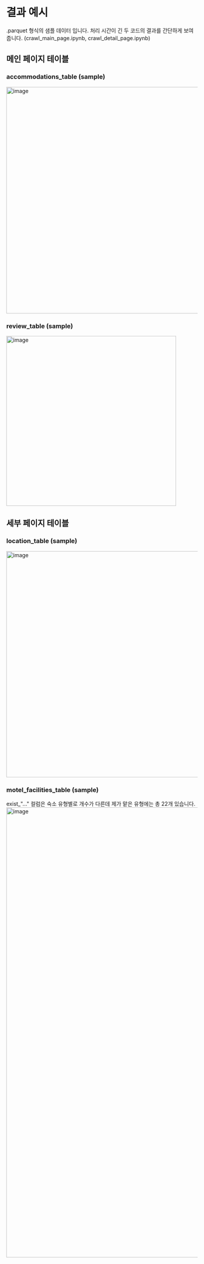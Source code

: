 # 결과 예시
.parquet 형식의 샘플 데이터 입니다.
처리 시간이 긴 두 코드의 결과를 간단하게 보여줍니다. (crawl_main_page.ipynb, crawl_detail_page.ipynb)

## 메인 페이지 테이블
### accommodations_table (sample)
<img width="596" alt="image" src="https://github.com/user-attachments/assets/b765645c-1fd6-421b-843d-6fcf618412b6">

### review_table (sample)
<img width="447" alt="image" src="https://github.com/user-attachments/assets/06e06ed1-1447-46dd-a04e-57c8224e8762">


## 세부 페이지 테이블
### location_table (sample)
<img width="595" alt="image" src="https://github.com/user-attachments/assets/9a1465c2-d4cb-4144-b531-1f0cec1aae1d">

### motel_facilities_table (sample)
exist_"..." 컬럼은 숙소 유형별로 개수가 다른데 제가 맡은 유형에는 총 22개 있습니다.
<img width="1184" alt="image" src="https://github.com/user-attachments/assets/4c11864f-07a8-4545-93f9-891758279c44">
